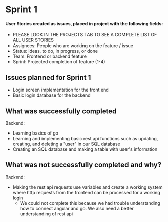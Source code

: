 # Sprint 1

#### User Stories created as issues, placed in project with the following fields:
- PLEASE LOOK IN THE PROJECTS TAB TO SEE A COMPLETE LIST OF ALL USER STORIES
- Assignees: People who are working on the feature / issue
- Status: ideas, to do, in progress, or done
- Team: Frontend or backend feature
- Sprint: Projected completion of feature (1-4)

## Issues planned for Sprint 1

- Login screen implementation for the front end
- Basic login database for the backend

## What was successfully completed
Backend: 
- Learning basics of go
- Learning and implementing basic rest api functions such as updating, creating, and deleting a "user" in our SQL database
- Creating an SQL database and making a table with user's information
## What was not successfully completed and why?
Backend: 
- Making the rest api requests use variables and create a working system where http requests from the frontend can be processed for a working login
  - We could not complete this because we had trouble understanding how to connect angular and go. We also need a better understanding of rest api
